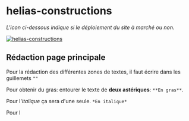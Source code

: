 # helias-constructions

*L'icon ci-dessous indique si le déploiement du site à marché ou non.*

[![helias-constructions](https://circleci.com/gh/Dauliac/helias-constructions.svg?style=svg)](https://helias-constructions.com/)

## Rédaction page principale
Pour la rédaction des différentes zones de textes, il faut écrire dans les guillemets `""`

Pour obtenir du gras: entourer le texte de **deux astériques**: `**En gras**`.

Pour l'*italique* ça sera d'une seule. `*En italique*`

Pour l
